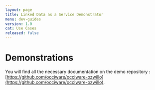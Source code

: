 ```yaml
---
layout: page
title: Linked Data as a Service Demonstrator
menu: dev-guides
version: 1.0
cat: Use Cases
released: false
---
```


# Demonstrations

You will find all the necessary documentation on the demo repository : [https://github.com/occiware/occiware-ozwillo](https://github.com/occiware/occiware-ozwillo).
